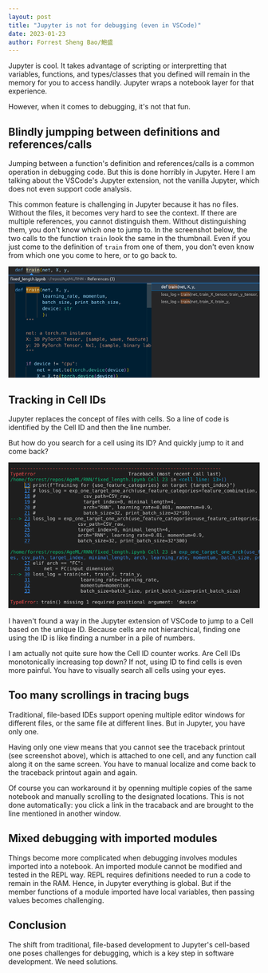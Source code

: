 ```yaml
---
layout: post
title: "Jupyter is not for debugging (even in VSCode)"
date: 2023-01-23
author: Forrest Sheng Bao/鮑盛
---
```


Jupyter is cool. It takes advantage of scripting or interpretting that variables, functions, and types/classes that you defined will remain in the memory for you to access handily. Jupyter wraps a notebook layer for that experience. 

However, when it comes to debugging, it's not that fun.  

## Blindly jumpping between definitions and references/calls

Jumping between a function's definition and references/calls is a common operation in debugging code. But this is done horribly in Jupyter. Here I am talking about the VSCode's Jupyter extension, not the vanilla Jupyter, which does not even support code analysis. 

This common feature is challenging in Jupyter because it has no files. 
Without the files, it becomes very hard to see the context. 
If there are multiple references, you cannot distinguish them. 
Without distinguishing them, you don't know which one to jump to. 
In the screenshot below, the two calls to the function `train` look the same in the thumbnail. 
Even if you just come to the definition of `train` from one of them, you don't even know from which one you come to here, or to go back to. 

![](./2023-01-23-vscode_assets/references.png)

## Tracking in Cell IDs 

Jupyter replaces the concept of files with cells. 
So a line of code is identified by the Cell ID and then the line number. 

But how do you search for a cell using its ID? And quickly jump to it and come back? 

![](./2023-01-23-vscode_assets/call_stack.png)


I haven't found a way in the Jupyter extension of VSCode to jump to a Cell based on the unique ID. Because cells are not hierarchical, finding one using the ID is like finding a number in a pile of numbers.

I am actually not quite sure how the Cell ID counter works. Are Cell IDs monotonically increasing top down? If not, using ID to find cells is even more painful. You have to visually search all cells using your eyes. 

## Too many scrollings in tracing bugs

Traditional, file-based IDEs support opening multiple editor windows for different files, or the same file at different lines. 
But in Jupyter, you have only one. 

Having only one view means that you cannot see the traceback printout (see screenshot above), which is attached to one cell, and any function call along it on the same screen. You have to manual localize and come back to the traceback printout again and again. 

Of course you can workaround it by openning multiple copies of the same notebook and manually scrolling to the designated locations. This is not done automatically: you click a link in the tracaback and are brought to the line mentioned in another window. 

## Mixed debugging with imported modules 

Things become more complicated when debugging involves modules imported into a notebook. 
An imported module cannot be modified and tested in the REPL way. 
REPL requires definitions needed to run a code to remain in the RAM. 
Hence, in Jupyter everything is global. 
But if the member functions of a module imported have local variables, then passing values becomes challenging. 


## Conclusion

The shift from traditional, file-based development to Jupyter's cell-based one poses challenges for debugging, which is a key step in software development. 
We need solutions. 

